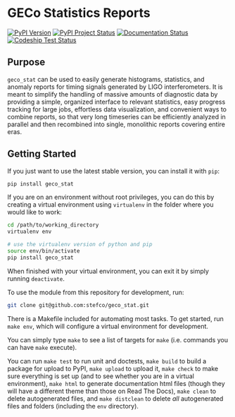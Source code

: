 # GECo Statistics Reports

[![PyPI Version](https://img.shields.io/pypi/v/geco-stat.svg)](https://pypi.python.org/pypi/geco-stat)
[![PyPI Project Status](https://img.shields.io/pypi/status/geco-stat.svg)](https://pypi.python.org/pypi/geco-stat)
[![Documentation Status](https://readthedocs.org/projects/geco-statistics/badge/?version=latest)](http://geco-statistics.readthedocs.org/en/latest/?badge=latest)
[![Codeship Test Status](https://img.shields.io/codeship/e9762300-bd59-0133-0ed3-2a1d867cc1c8/master.svg)](https://codeship.com/projects/136547)

## Purpose

`geco_stat` can be used to easily generate histograms, statistics, and
anomaly reports for timing signals generated by LIGO interferometers. It is
meant to simplify the handling of massive amounts of diagnostic data by
providing a simple, organized interface to relevant statistics, easy
progress tracking for large jobs, effortless data visualization, and convenient
ways to combine reports, so that very long timeseries can be efficiently
analyzed in parallel and then recombined into single, monolithic reports
covering entire eras.

## Getting Started

If you just want to use the latest stable version, you can install it with `pip`:

```bash
pip install geco_stat
```

If you are on an environment without root privileges, you can do this by
creating a virtual environment using `virtualenv` in the folder where you
would like to work:

```bash
cd /path/to/working_directory
virtualenv env

# use the virtualenv version of python and pip
source env/bin/activate
pip install geco_stat
```

When finished with your virtual environment, you can exit it by simply running
`deactivate`.

To use the module from this repository for development, run:
```bash
git clone git@github.com:stefco/geco_stat.git
```

There is a Makefile included for automating most tasks. To get started, run
`make env`, which will configure a virtual environment for development.

You can simply type `make` to see a list of targets for `make` (i.e. commands you
can have `make` execute).

You can run `make test` to run unit and doctests, `make build` to build a
package for upload to PyPI, `make upload` to upload it, `make check` to make
sure everything is set up (and to see whether you are in a virtual environment),
`make html` to generate documentation html files (though they will have a
different theme than those on Read The Docs), `make clean` to delete
autogenerated files, and `make distclean` to delete *all* autogenerated files
and folders (including the `env` directory).
